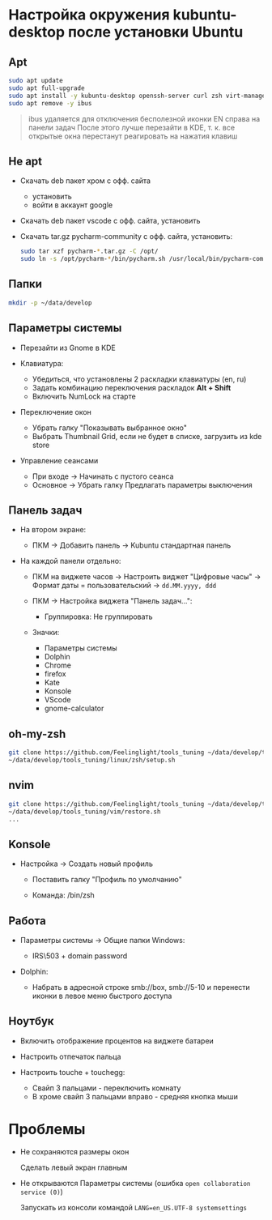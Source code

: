 # Настройка окружения kubuntu-desktop после установки Ubuntu

## Apt

```bash
sudo apt update
sudo apt full-upgrade
sudo apt install -y kubuntu-desktop openssh-server curl zsh virt-manager virt-viewer bat htop neovim git
sudo apt remove -y ibus 
```

> ibus удаляется для отключения бесполезной иконки EN справа на панели задач
> После этого лучше перезайти в KDE, т. к. все открытые окна перестанут реагировать на нажатия клавиш


## Не apt

- Скачать deb пакет хром с офф. сайта
  - установить
  - войти в аккаунт google
- Скачать deb пакет vscode с офф. сайта, установить
- Скачать tar.gz pycharm-community с офф. сайта, установить:

  ```bash
  sudo tar xzf pycharm-*.tar.gz -C /opt/
  sudo ln -s /opt/pycharm-*/bin/pycharm.sh /usr/local/bin/pycharm-community
  ```


## Папки

```bash
mkdir -p ~/data/develop
```


## Параметры системы

- Перезайти из Gnome в KDE
- Клавиатура:
  
  - Убедиться, что установлены 2 раскладки клавиатуры (en, ru)
  - Задать комбинацию переключения раскладок **Alt + Shift**
  - Включить NumLock на старте

- Переключение окон
  
  - Убрать галку "Показывать выбранное окно"
  - Выбрать Thumbnail Grid, если не будет в списке, загрузить из kde store

- Управление сеансами

  - При входе -> Начинать с пустого сеанса
  - Основное -> Убрать галку Предлагать параметры выключения

## Панель задач

- На втором экране:

  - ПКМ -> Добавить панель -> Kubuntu стандартная панель

- На каждой панели отдельно:

  - ПКМ на виджете часов -> Настроить виджет "Цифровые часы" -> Формат даты = пользовательский -> ``dd.MM.yyyy, ddd``

  - ПКМ -> Настройка виджета "Панель задач...":

    - Группировка: Не группировать
   
  - Значки:
 
    - Параметры системы
    - Dolphin
    - Chrome
    - firefox
    - Kate
    - Konsole
    - VScode
    - gnome-calculator


## oh-my-zsh

```bash
git clone https://github.com/Feelinglight/tools_tuning ~/data/develop/tools_tuning
~/data/develop/tools_tuning/linux/zsh/setup.sh
```


## nvim

```bash
git clone https://github.com/Feelinglight/tools_tuning ~/data/develop/tools_tuning
~/data/develop/tools_tuning/vim/restore.sh
...
```

## Konsole

- Настройка -> Создать новый профиль

  - Поставить галку "Профиль по умолчанию"
  
  - Команда: /bin/zsh
    
    
## Работа

- Параметры системы -> Общие папки Windows:

  - IRS\503 + domain password

- Dolphin:

  - Набрать в адресной строке smb://box, smb://5-10 и перенести иконки в левое меню быстрого доступа


## Ноутбук

- Включить отображение процентов на виджете батареи
- Настроить отпечаток пальца
- Настроить touche + touchegg:
  
    - Свайп 3 пальцами - переключить комнату
    - В хроме свайп 3 пальцами вправо - средняя кнопка мыши


# Проблемы

- Не сохраняются размеры окон

  Сделать левый экран главным

- Не открываются Параметры системы (ошибка ``open collaboration service (0)``)

  Запускать из консоли командой ``LANG=en_US.UTF-8 systemsettings``
